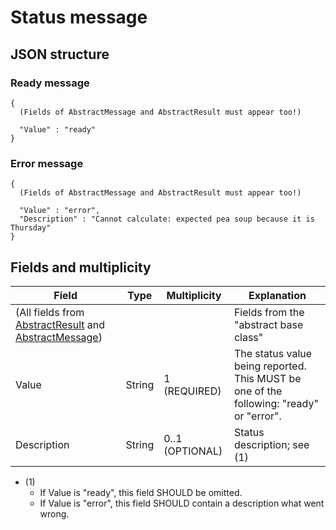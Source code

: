 # Status message

## JSON structure

### Ready message

```nohighlight
{
  (Fields of AbstractMessage and AbstractResult must appear too!)
  
  "Value" : "ready"
}
```


### Error message

```nohighlight
{
  (Fields of AbstractMessage and AbstractResult must appear too!)
  
  "Value" : "error",
  "Description" : "Cannot calculate: expected pea soup because it is Thursday"
}
```


## Fields and multiplicity

| Field | Type | Multiplicity | Explanation |
|-|-|-|-|
| (All fields from [AbstractResult](core_msg-abstractresult.md) and [AbstractMessage](core_msg-abstractmessage.md)) | | | Fields from the "abstract base class" |
| Value | String | 1 (REQUIRED) | The status value being reported. This MUST be one of the following: "ready" or "error". |
| Description | String | 0..1 (OPTIONAL) | Status description; see (1) |

- (1)
    - If Value is "ready", this field SHOULD be omitted.
    - If Value is "error", this field SHOULD contain a description what went wrong.
